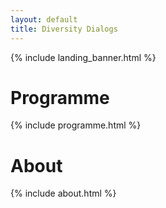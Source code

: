 ```yaml
---
layout: default
title: Diversity Dialogs
---
```


{% include landing_banner.html %}


# Programme

{% include programme.html %}

# About 

{% include about.html %}
